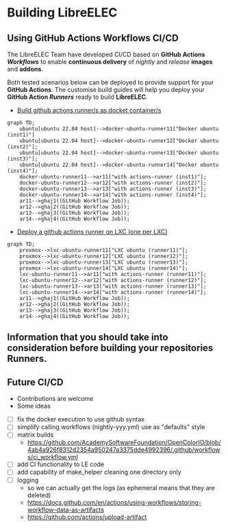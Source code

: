 # Building LibreELEC
## Using GitHub Actions Workflows CI/CD

The LibreELEC Team have developed CI/CD based on **GitHub Actions _Workflows_** to enable **continuous delivery** of *nightly* and *release* **images** and **addons**.

Both tested scenarios below can be deployed to provide support for your **GitHub Actions**.
The customise build guides will help you deploy your **GitHub Action _Runners_** ready to build **LibreELEC**.

- [Build github actions runner/s as docket container/s](build-docker-gha-runner.md)
```mermaid
graph TD;
    ubuntu[ubuntu 22.04 host]-->docker-ubuntu-runner11["Docker ubuntu (inst1)"]
    ubuntu[ubuntu 22.04 host]-->docker-ubuntu-runner12["Docker ubuntu (inst2)"];
    ubuntu[ubuntu 22.04 host]-->docker-ubuntu-runner13["Docker ubuntu (inst3)"];
    ubuntu[ubuntu 22.04 host]-->docker-ubuntu-runner14["Docker ubuntu (inst4)"];
    docker-ubuntu-runner11-->ar11["with actions-runner (inst1)"];
    docker-ubuntu-runner12-->ar12["with actions-runner (inst2)"];
    docker-ubuntu-runner13-->ar13["with actions-runner (inst3)"];
    docker-ubuntu-runner14-->ar14["with actions-runner (inst4)"];
    ar11-->ghaj1((GitHub Workflow Job));
    ar12-->ghaj2((GitHub Workflow Job));
    ar13-->ghaj3((GitHub Workflow Job));
    ar14-->ghaj4((GitHub Workflow Job));
```
- [Deploy a github actions runner on LXC (one per LXC)](build-lxc-gha-runner.md)
```mermaid
graph TD;
    proxmox-->lxc-ubuntu-runner11["LXC ubuntu (runner11)"];
    proxmox-->lxc-ubuntu-runner12["LXC ubuntu (runner12)"];
    proxmox-->lxc-ubuntu-runner13["LXC ubuntu (runner13)"];
    proxmox-->lxc-ubuntu-runner14["LXC ubuntu (runner14)"];
    lxc-ubuntu-runner11-->ar11["with actions-runner (runner11)"];
    lxc-ubuntu-runner12-->ar12["with actions-runner (runner12)"];
    lxc-ubuntu-runner13-->ar13["with actions-runner (runner13)"];
    lxc-ubuntu-runner14-->ar14["with actions-runner (runner14)"];
    ar11-->ghaj1((GitHub Workflow Job));
    ar12-->ghaj2((GitHub Workflow Job));
    ar13-->ghaj3((GitHub Workflow Job));
    ar14-->ghaj4((GitHub Workflow Job));
```

## Information that you should take into consideration before building your repositories **Runners**.

## Future CI/CD
- Contributions are welcome
- Some ideas
- [ ] fix the docker execution to use github syntax
- [ ] simplify calling workflows (nightly-yyy.yml) use as "defaults" style
- [ ] matrix builds
  - https://github.com/AcademySoftwareFoundation/OpenColorIO/blob/4ab4a926f8312d2354a950247a3375dde4992396/.github/workflows/ci_workflow.yml
- [ ] add CI functionality to LE code
- [ ] add capability of make_helper cleaning one directory only
- [ ] logging
  - so we can actually get the logs (as ephemeral means that they are deleted)
  - https://docs.github.com/en/actions/using-workflows/storing-workflow-data-as-artifacts
  - https://github.com/actions/upload-artifact
